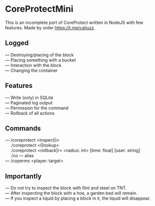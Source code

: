 # CoreProtectMini
This is an incomplete port of CoreProtect written in NodeJS with few features. Made by order https://t.me/caliuzz.
## Logged
— Destroying/placing of the block  
— Placing something with a bucket  
— Interaction with the block  
— Changing the container
## Features
— Write (only) in SQLite  
— Paginated log output  
— Permission for the command  
— Rollback of all actions
## Commands
— /coreprotect <inspect|i>  
⠀⠀/coreprotect <l|lookup> <page>  
⠀⠀/coreprotect <rollback|r> <radius: int> [time: float] [user: string]  
⠀⠀/co — alias  
— /coperms <player: target>
## Importantly
— Do not try to inspect the block with flint and steel on TNT.  
— After inspecting the block with a hoe, a garden bed will remain.  
— If you inspect a liquid by placing a block in it, the liquid will disappear.
